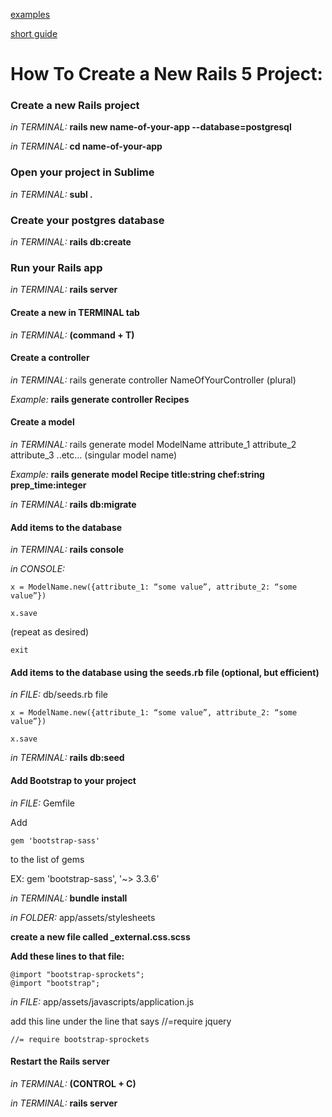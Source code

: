 [examples](examples.md)

[short guide](short_guide.md)

  
# How To Create a New Rails 5 Project:

### Create a new Rails project

*in TERMINAL:* **rails new name-of-your-app --database=postgresql**

*in TERMINAL:* **cd name-of-your-app**

 

### Open your project in Sublime

*in TERMINAL:* **subl .**

 

### Create your postgres database

*in TERMINAL:* **rails db:create**

 

### Run your Rails app

*in TERMINAL:* **rails server**

 

#### Create a new in TERMINAL tab

*in TERMINAL:* **(command + T)**

 

#### Create a controller

*in TERMINAL:* rails generate controller NameOfYourController (plural)

*Example:* **rails generate controller Recipes**



#### Create a model

*in TERMINAL:* rails generate model ModelName attribute_1 attribute_2 attribute_3 ..etc... (singular model name)

*Example:* **rails generate model Recipe title:string chef:string prep_time:integer**

*in TERMINAL:* **rails db:migrate**



#### Add items to the database

*in TERMINAL:* **rails console**

*in CONSOLE:*

    x = ModelName.new({attribute_1: “some value”, attribute_2: “some value”})

    x.save

(repeat as desired)

    exit



#### Add items to the database using the seeds.rb file (optional, but efficient)

*in FILE:* db/seeds.rb file

    x = ModelName.new({attribute_1: “some value”, attribute_2: “some value”})

    x.save

*in TERMINAL:* **rails db:seed**



#### Add Bootstrap to your project

*in FILE:* Gemfile

Add

    gem 'bootstrap-sass'

to the list of gems

EX: gem 'bootstrap-sass', '~> 3.3.6'


*in TERMINAL:* **bundle install**

*in FOLDER:* app/assets/stylesheets

**create a new file called _external.css.scss**

**Add these lines to that file:**

    @import "bootstrap-sprockets";
    @import "bootstrap";

*in FILE:* app/assets/javascripts/application.js

add this line under the line that says //=require jquery

    //= require bootstrap-sprockets



#### Restart the Rails server

*in TERMINAL:* **(CONTROL + C)**

*in TERMINAL:* **rails server**







